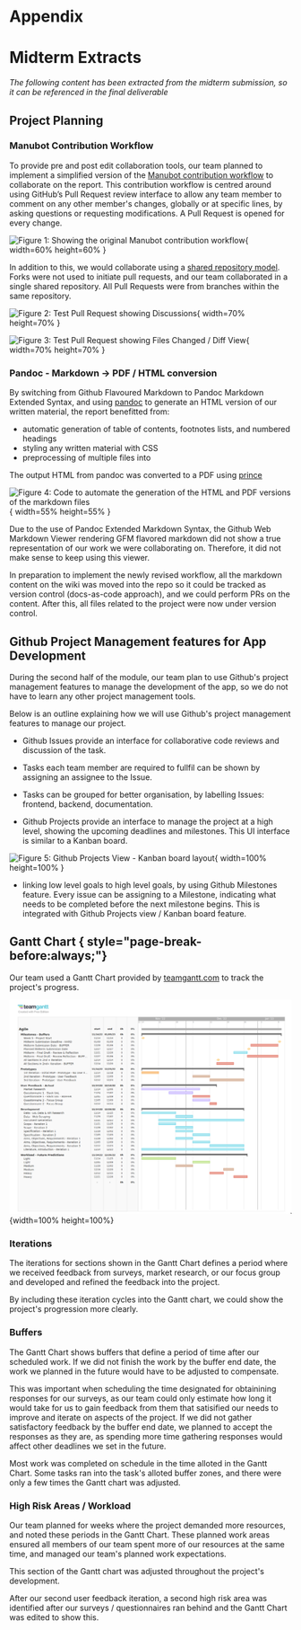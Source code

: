 # Appendix



# Midterm Extracts

*The following content has been extracted from the midterm submission, so it can be referenced in the final deliverable*


## Project Planning

### Manubot Contribution Workflow

To provide pre and post edit collaboration tools, our team planned to implement a simplified version of the [Manubot contribution workflow](https://greenelab.github.io/meta-review/) to collaborate on the report. This contribution workflow is centred around using GitHub’s Pull Request review interface to allow any team member to comment on any other member's changes, globally or at specific lines, by asking questions or requesting modifications. A Pull Request is opened for every change.

![**Figure 1:** Showing the original Manubot contribution workflow](assets/project-planning/manubot-review.svg){ width=60% height=60% }

In addition to this, we would collaborate using a [shared repository model](https://docs.github.com/en/pull-requests/collaborating-with-pull-requests/getting-started/about-collaborative-development-models#shared-repository-model). Forks were not used to initiate pull requests, and our team collaborated in a single shared repository. All Pull Requests were from branches within the same repository.

![**Figure 2:** Test Pull Request showing Discussions](assets/project-planning/pr-1.png){ width=70% height=70% }

![**Figure 3:** Test Pull Request showing Files Changed / Diff View](assets/project-planning/pr-2.png){ width=70% height=70% }



### Pandoc - Markdown -> PDF / HTML conversion

By switching from Github Flavoured Markdown to Pandoc Markdown Extended Syntax, and using [pandoc](https://pandoc.org/) to generate an HTML version of our written material, the report benefitted from:

- automatic generation of table of contents, footnotes lists, and numbered headings
- styling any written material with CSS
- preprocessing of multiple files into

The output HTML from pandoc was converted to a PDF using [prince](https://www.princexml.com/)

![**Figure 4:** Code to automate the generation of the HTML and PDF versions of the markdown files](assets/project-planning/doc-build.png){ width=55% height=55% }

Due to the use of Pandoc Extended Markdown Syntax, the Github Web Markdown Viewer rendering GFM flavored markdown did not show a true representation of our work we were collaborating on. Therefore, it did not make sense to keep using this viewer.

In preparation to implement the newly revised workflow, all the markdown content on the wiki was moved into the repo so it could be tracked as version control (docs-as-code approach), and we could perform PRs on the content. After this, all files related to the project were now under version control.

## Github Project Management features for App Development

During the second half of the module, our team plan to use Github's project management features to manage the development of the app, so we do not have to learn any other project management tools.

Below is an outline explaining how we will use Github's project management features to manage our project.

- Github Issues provide an interface for collaborative code reviews and discussion of the task.

- Tasks each team member are required to fullfil can be shown by assigning an assignee to the Issue.

- Tasks can be grouped for better organisation, by labelling Issues: frontend, backend, documentation.

- Github Projects provide an interface to manage the project at a high level, showing the upcoming deadlines and milestones. This UI interface is similar to a Kanban board.

![**Figure 5:** Github Projects View - Kanban board layout](assets/project-planning/kanban.png){ width=100% height=100% }

- linking low level goals to high level goals, by using Github Milestones feature. Every issue can be assigning to a Milestone, indicating what needs to be completed before the next milestone begins. This is integrated with Github Projects view / Kanban board feature.



## Gantt Chart { style="page-break-before:always;"}


Our team used a Gantt Chart provided by [teamgantt.com](https://teamgantt.com) to track the project's progress.

![**Figure 6:** Our Team's Gantt Chart](assets/project-planning/gantt.png){width=100% height=100%}

### Iterations

The iterations for sections shown in the Gantt Chart defines a period where we received feedback from surveys, market research, or our focus group and developed and refined the feedback into the project.

By including these iteration cycles into the Gantt chart, we could show the project's progression more clearly.

### Buffers

The Gantt Chart shows buffers that define a period of time after our scheduled work. If we did not finish the work by the buffer end date, the work we planned in the future would have to be adjusted to compensate.

This was important when scheduling the time designated for obtainining responses for our surveys, as our team could only estimate how long it would take for us to gain feedback from them that satisified our needs to improve and iterate on aspects of the project. If we did not gather satisfactory feedback by the buffer end date, we planned to accept the responses as they are, as spending more time gathering responses would affect other deadlines we set in the future.


Most work was completed on schedule in the time alloted in the Gantt Chart. Some tasks ran into the task's alloted buffer zones, and there were only a few times the Gantt chart was adjusted. 

### High Risk Areas / Workload

Our team planned for weeks where the project demanded more resources, and noted these periods in the Gantt Chart. These planned work areas ensured all members of our team spent more of our resources at the same time, and managed our team's planned work expectations.

This section of the Gantt chart was adjusted throughout the project's development. 

After our second user feedback iteration, a second high risk area was identified after our surveys / questionnaires ran behind and the Gantt Chart was edited to show this.

